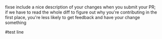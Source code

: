 fixse include a nice description of your changes when you submit your PR;
 if we have to read the whole diff to figure out why you're contributing
 in the first place, you're less likely to get feedback and have your change something

#test line
